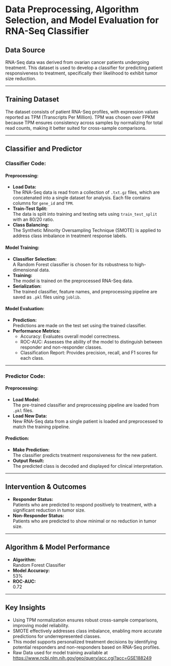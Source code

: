 # **Data Preprocessing, Algorithm Selection, and Model Evaluation for RNA-Seq Classifier**

## **Data Source**  
RNA-Seq data was derived from ovarian cancer patients undergoing treatment. This dataset is used to develop a classifier for predicting patient responsiveness to treatment, specifically their likelihood to exhibit tumor size reduction.  

---

## **Training Dataset**  
The dataset consists of patient RNA-Seq profiles, with expression values reported as TPM (Transcripts Per Million). TPM was chosen over FPKM because TPM ensures consistency across samples by normalizing for total read counts, making it better suited for cross-sample comparisons.

---

## **Classifier and Predictor**  
### **Classifier Code:**  
#### **Preprocessing:**  
- **Load Data:**  
  The RNA-Seq data is read from a collection of `.txt.gz` files, which are concatenated into a single dataset for analysis. Each file contains columns for `gene_id` and `TPM`.  
- **Train-Test Split:**  
  The data is split into training and testing sets using `train_test_split` with an 80/20 ratio.  
- **Class Balancing:**  
  The Synthetic Minority Oversampling Technique (SMOTE) is applied to address class imbalance in treatment response labels.  

#### **Model Training:**  
- **Classifier Selection:**  
  A Random Forest classifier is chosen for its robustness to high-dimensional data.  
- **Training:**  
  The model is trained on the preprocessed RNA-Seq data.  
- **Serialization:**  
  The trained classifier, feature names, and preprocessing pipeline are saved as `.pkl` files using `joblib`.  

#### **Model Evaluation:**  
- **Prediction:**  
  Predictions are made on the test set using the trained classifier.  
- **Performance Metrics:**  
  - Accuracy: Evaluates overall model correctness.  
  - ROC-AUC: Assesses the ability of the model to distinguish between responder and non-responder classes.  
  - Classification Report: Provides precision, recall, and F1 scores for each class.  

---

### **Predictor Code:**  
#### **Preprocessing:**  
- **Load Model:**  
  The pre-trained classifier and preprocessing pipeline are loaded from `.pkl` files.  
- **Load New Data:**  
  New RNA-Seq data from a single patient is loaded and preprocessed to match the training pipeline.  

#### **Prediction:**  
- **Make Prediction:**  
  The classifier predicts treatment responsiveness for the new patient.  
- **Output Result:**  
  The predicted class is decoded and displayed for clinical interpretation.  

---

## **Intervention & Outcomes**  
- **Responder Status:**  
  Patients who are predicted to respond positively to treatment, with a significant reduction in tumor size.  
- **Non-Responder Status:**  
  Patients who are predicted to show minimal or no reduction in tumor size.  

---

## **Algorithm & Model Performance**  
- **Algorithm:**  
  Random Forest Classifier  
- **Model Accuracy:**  
  53%  
- **ROC-AUC:**  
  0.72  

---

## **Key Insights**  
- Using TPM normalization ensures robust cross-sample comparisons, improving model reliability.  
- SMOTE effectively addresses class imbalance, enabling more accurate predictions for underrepresented classes.  
- This model supports personalized treatment decisions by identifying potential responders and non-responders based on RNA-Seq profiles.
- Raw Data used for model training available at https://www.ncbi.nlm.nih.gov/geo/query/acc.cgi?acc=GSE188249

